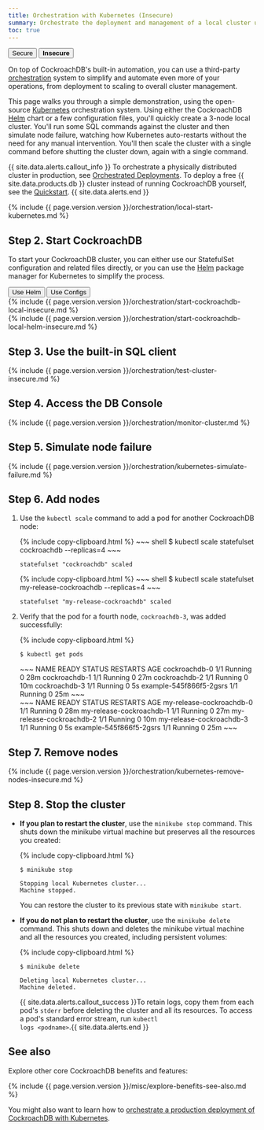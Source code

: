 ```yaml
---
title: Orchestration with Kubernetes (Insecure)
summary: Orchestrate the deployment and management of a local cluster using Kubernetes.
toc: true
---
```


<div class="filters filters-big clearfix">
  <a href="orchestrate-a-local-cluster-with-kubernetes.html"><button class="filter-button">Secure</button></a>
  <button class="filter-button current"><strong>Insecure</strong></button>
</div>

On top of CockroachDB's built-in automation, you can use a third-party [orchestration](orchestration.html) system to simplify and automate even more of your operations, from deployment to scaling to overall cluster management.

This page walks you through a simple demonstration, using the open-source [Kubernetes](http://kubernetes.io/) orchestration system. Using either the CockroachDB [Helm](https://helm.sh/) chart or a few configuration files, you'll quickly create a 3-node local cluster. You'll run some SQL commands against the cluster and then simulate node failure, watching how Kubernetes auto-restarts without the need for any manual intervention. You'll then scale the cluster with a single command before shutting the cluster down, again with a single command.

{{ site.data.alerts.callout_info }}
To orchestrate a physically distributed cluster in production, see [Orchestrated Deployments](orchestration.html). To deploy a free {{  site.data.products.db  }} cluster instead of running CockroachDB yourself, see the [Quickstart](../cockroachcloud/quickstart.html).
{{ site.data.alerts.end }}

{%  include {{  page.version.version  }}/orchestration/local-start-kubernetes.md %}

## Step 2. Start CockroachDB

To start your CockroachDB cluster, you can either use our StatefulSet configuration and related files directly, or you can use the [Helm](https://helm.sh/) package manager for Kubernetes to simplify the process.

<div class="filters filters-big clearfix">
    <button class="filter-button" data-scope="helm">Use Helm</button>
    <button class="filter-button" data-scope="manual">Use Configs</button>
</div>

<section class="filter-content" markdown="1" data-scope="manual">
{%  include {{  page.version.version  }}/orchestration/start-cockroachdb-local-insecure.md %}
</section>

<section class="filter-content" markdown="1" data-scope="helm">
{%  include {{  page.version.version  }}/orchestration/start-cockroachdb-local-helm-insecure.md %}
</section>

## Step 3. Use the built-in SQL client

{%  include {{  page.version.version  }}/orchestration/test-cluster-insecure.md %}

## Step 4. Access the DB Console

{%  include {{  page.version.version  }}/orchestration/monitor-cluster.md %}

## Step 5. Simulate node failure

{%  include {{  page.version.version  }}/orchestration/kubernetes-simulate-failure.md %}

## Step 6. Add nodes

1. Use the `kubectl scale` command to add a pod for another CockroachDB node:

    <section class="filter-content" markdown="1" data-scope="manual">
    {%  include copy-clipboard.html %}
    ~~~ shell
    $ kubectl scale statefulset cockroachdb --replicas=4
    ~~~

    ~~~
    statefulset "cockroachdb" scaled
    ~~~
    </section>

    <section class="filter-content" markdown="1" data-scope="helm">
    {%  include copy-clipboard.html %}
    ~~~ shell
    $ kubectl scale statefulset my-release-cockroachdb --replicas=4
    ~~~

    ~~~
    statefulset "my-release-cockroachdb" scaled
    ~~~
    </section>

2. Verify that the pod for a fourth node, `cockroachdb-3`, was added successfully:

    {%  include copy-clipboard.html %}
    ~~~ shell
    $ kubectl get pods
    ~~~

    <section class="filter-content" markdown="1" data-scope="manual">
    ~~~
    NAME                      READY     STATUS    RESTARTS   AGE
    cockroachdb-0             1/1       Running   0          28m
    cockroachdb-1             1/1       Running   0          27m
    cockroachdb-2             1/1       Running   0          10m
    cockroachdb-3             1/1       Running   0          5s
    example-545f866f5-2gsrs   1/1       Running   0          25m
    ~~~
    </section>

    <section class="filter-content" markdown="1" data-scope="helm">
    ~~~
    NAME                                 READY     STATUS    RESTARTS   AGE
    my-release-cockroachdb-0             1/1       Running   0          28m
    my-release-cockroachdb-1             1/1       Running   0          27m
    my-release-cockroachdb-2             1/1       Running   0          10m
    my-release-cockroachdb-3             1/1       Running   0          5s
    example-545f866f5-2gsrs              1/1       Running   0          25m
    ~~~
    </section>

## Step 7. Remove nodes

{%  include {{  page.version.version  }}/orchestration/kubernetes-remove-nodes-insecure.md %}

## Step 8. Stop the cluster

- **If you plan to restart the cluster**, use the `minikube stop` command. This shuts down the minikube virtual machine but preserves all the resources you created:

    {%  include copy-clipboard.html %}
    ~~~ shell
    $ minikube stop
    ~~~

    ~~~
    Stopping local Kubernetes cluster...
    Machine stopped.
    ~~~

    You can restore the cluster to its previous state with `minikube start`.

- **If you do not plan to restart the cluster**, use the `minikube delete` command. This shuts down and deletes the minikube virtual machine and all the resources you created, including persistent volumes:

    {%  include copy-clipboard.html %}
    ~~~ shell
    $ minikube delete
    ~~~

    ~~~
    Deleting local Kubernetes cluster...
    Machine deleted.
    ~~~

    {{ site.data.alerts.callout_success }}To retain logs, copy them from each pod's <code>stderr</code> before deleting the cluster and all its resources. To access a pod's standard error stream, run <code>kubectl logs &lt;podname&gt;</code>.{{ site.data.alerts.end }}

## See also

Explore other core CockroachDB benefits and features:

{%  include {{  page.version.version  }}/misc/explore-benefits-see-also.md %}

You might also want to learn how to [orchestrate a production deployment of CockroachDB with Kubernetes](orchestrate-cockroachdb-with-kubernetes.html).
